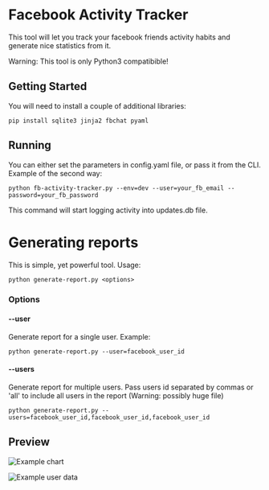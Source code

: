 # Facebook Activity Tracker

This tool will let you track your facebook friends activity habits and generate nice statistics from it. 

Warning: This tool is only Python3 compatibible!

## Getting Started

You will need to install a couple of additional libraries:

```
pip install sqlite3 jinja2 fbchat pyaml
```

## Running 

You can either set the parameters in config.yaml file, or pass it from the CLI. Example of the second way:

```
python fb-activity-tracker.py --env=dev --user=your_fb_email --password=your_fb_password 
``` 

This command will start logging activity into updates.db file.

# Generating reports

This is simple, yet powerful tool. Usage:

```
python generate-report.py <options>
```

### Options

#### --user 

Generate report for a single user. Example:
```
python generate-report.py --user=facebook_user_id
```

#### --users

Generate report for multiple users. Pass users id separated by commas or 'all' to include all users in the report (Warning: possibly huge file)

```
python generate-report.py --users=facebook_user_id,facebook_user_id,facebook_user_id
```

## Preview 

![Example chart](https://i.imgur.com/QzieenK.png)

![Example user data](https://i.imgur.com/DJ6KcRM.png)
